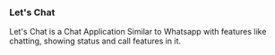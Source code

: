 ### Let's Chat
Let's Chat is a Chat Application Similar to Whatsapp with features like chatting, showing status and call features in it.
 
